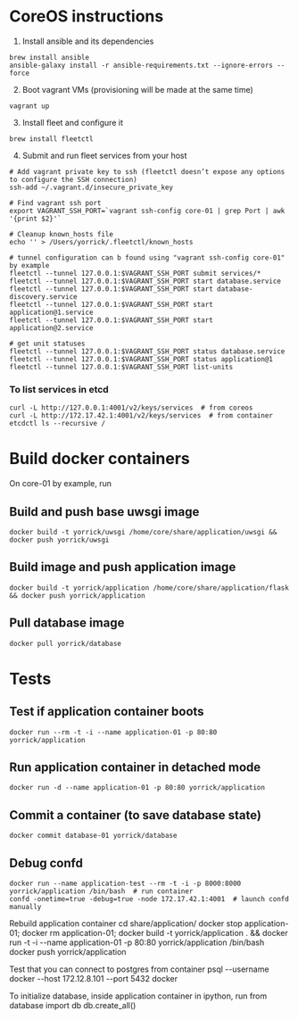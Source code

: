 # CoreOS instructions

1. Install ansible and its dependencies
```
brew install ansible
ansible-galaxy install -r ansible-requirements.txt --ignore-errors --force
```

2. Boot vagrant VMs (provisioning will be made at the same time)
```
vagrant up
```

3. Install fleet and configure it
```
brew install fleetctl
```

4. Submit and run fleet services from your host

```
# Add vagrant private key to ssh (fleetctl doesn’t expose any options to configure the SSH connection)
ssh-add ~/.vagrant.d/insecure_private_key

# Find vagrant ssh port
export VAGRANT_SSH_PORT=`vagrant ssh-config core-01 | grep Port | awk '{print $2}'`

# Cleanup known_hosts file 
echo '' > /Users/yorrick/.fleetctl/known_hosts

# tunnel configuration can b found using "vagrant ssh-config core-01" by example
fleetctl --tunnel 127.0.0.1:$VAGRANT_SSH_PORT submit services/*
fleetctl --tunnel 127.0.0.1:$VAGRANT_SSH_PORT start database.service
fleetctl --tunnel 127.0.0.1:$VAGRANT_SSH_PORT start database-discovery.service
fleetctl --tunnel 127.0.0.1:$VAGRANT_SSH_PORT start application@1.service
fleetctl --tunnel 127.0.0.1:$VAGRANT_SSH_PORT start application@2.service

# get unit statuses
fleetctl --tunnel 127.0.0.1:$VAGRANT_SSH_PORT status database.service
fleetctl --tunnel 127.0.0.1:$VAGRANT_SSH_PORT status application@1
fleetctl --tunnel 127.0.0.1:$VAGRANT_SSH_PORT list-units
```


### To list services in etcd 
```
curl -L http://127.0.0.1:4001/v2/keys/services  # from coreos 
curl -L http://172.17.42.1:4001/v2/keys/services  # from container
etcdctl ls --recursive /
```




# Build docker containers

On core-01 by example, run

## Build and push base uwsgi image
```
docker build -t yorrick/uwsgi /home/core/share/application/uwsgi && docker push yorrick/uwsgi
```

## Build image and push application image
```
docker build -t yorrick/application /home/core/share/application/flask && docker push yorrick/application
```

## Pull database image
```
docker pull yorrick/database
```


# Tests

## Test if application container boots
```
docker run --rm -t -i --name application-01 -p 80:80 yorrick/application
```

## Run application container in detached mode
```
docker run -d --name application-01 -p 80:80 yorrick/application
```


## Commit a container (to save database state)
```
docker commit database-01 yorrick/database
```


## Debug confd 
```
docker run --name application-test --rm -t -i -p 8000:8000 yorrick/application /bin/bash  # run container
confd -onetime=true -debug=true -node 172.17.42.1:4001  # launch confd manually
```




Rebuild application container
cd share/application/
docker stop application-01; docker rm application-01; docker build -t yorrick/application . && docker run -t -i --name application-01 -p 80:80 yorrick/application /bin/bash
docker push yorrick/application

Test that you can connect to postgres from container
psql --username docker --host 172.12.8.101 --port 5432 docker

To initialize database, inside application container in ipython, run
from database import db
db.create_all()






